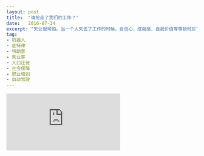 ```yaml
---
layout: post
title:  "谁抢走了我们的工作？"
date:   2016-07-14
excerpt: "失业很可怕。当一个人失去了工作的时候，自信心、成就感、自我价值等等顿时灰飞烟灭。加州大学伯克利分校的一项调查显示，失业带来的痛苦，比失去亲人、受到人身伤害带来的痛苦还要剧烈。"
tag:
- 机器人
- 底特律
- 特朗普
- 失业率
- 人口迁徙
- 社会保障
- 职业培训
- 自动驾驶
---
```


<iframe id="article_iframe" src="https://zhuanlan.zhihu.com/p/21590010?refer=theglobus" frameborder="0" allowfullscreen onload="span();"></iframe>

<script>
function span() {
document.getElementById("article_iframe").width=document.getElementsByClassName("block-left")[0].offsetWidth*0.8;
document.getElementById("article_iframe").height=screen.height;
}
</script>
